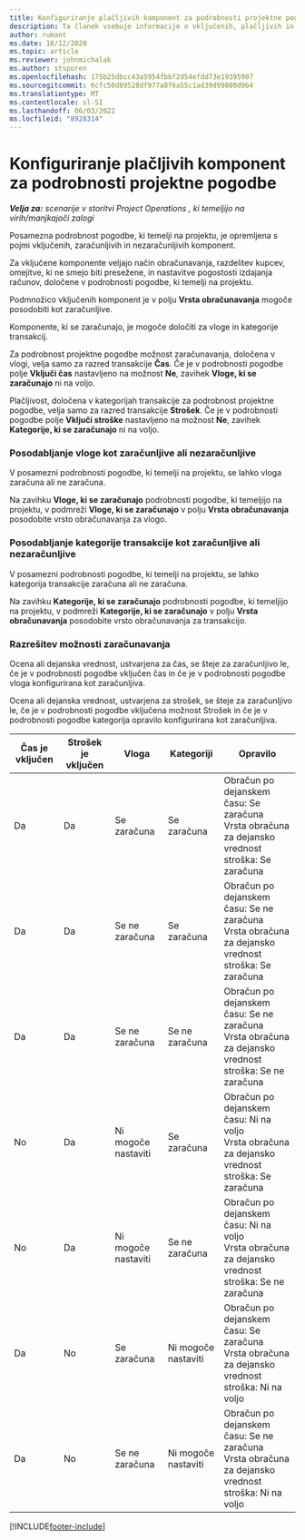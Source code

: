 ```yaml
---
title: Konfiguriranje plačljivih komponent za podrobnosti projektne pogodbe
description: Ta članek vsebuje informacije o vključenih, plačljivih in neplačljivih komponentah na pogodbenih linijah.
author: rumant
ms.date: 10/12/2020
ms.topic: article
ms.reviewer: johnmichalak
ms.author: stsporen
ms.openlocfilehash: 175b25dbcc43a5954fbbf2d54efdd73e19395907
ms.sourcegitcommit: 6cfc50d89528df977a8f6a55c1ad39d99800d9b4
ms.translationtype: MT
ms.contentlocale: sl-SI
ms.lasthandoff: 06/03/2022
ms.locfileid: "8928314"
---
```

# <a name="configure-chargeable-components-of-a-project-contract-line"></a>Konfiguriranje plačljivih komponent za podrobnosti projektne pogodbe

_**Velja za:** scenarije v storitvi Project Operations , ki temeljijo na virih/manjkajoči zalogi_

Posamezna podrobnost pogodbe, ki temelji na projektu, je opremljena s pojmi vključenih, zaračunljivih in nezaračunljivih komponent.

Za vključene komponente veljajo način obračunavanja, razdelitev kupcev, omejitve, ki ne smejo biti presežene, in nastavitve pogostosti izdajanja računov, določene v podrobnosti pogodbe, ki temelji na projektu.

Podmnožico vključenih komponent je v polju **Vrsta obračunavanja** mogoče posodobiti kot zaračunljive.

Komponente, ki se zaračunajo, je mogoče določiti za vloge in kategorije transakcij.

Za podrobnost projektne pogodbe možnost zaračunavanja, določena v vlogi, velja samo za razred transakcije **Čas**. Če je v podrobnosti pogodbe polje **Vključi čas** nastavljeno na možnost **Ne**, zavihek **Vloge, ki se zaračunajo** ni na voljo.

Plačljivost, določena v kategorijah transakcije za podrobnost projektne pogodbe, velja samo za razred transakcije **Strošek**. Če je v podrobnosti pogodbe polje **Vključi stroške** nastavljeno na možnost **Ne**, zavihek **Kategorije, ki se zaračunajo** ni na voljo.

### <a name="update-a-role-to-be-chargeable-or-non-chargeable"></a>Posodabljanje vloge kot zaračunljive ali nezaračunljive

V posamezni podrobnosti pogodbe, ki temelji na projektu, se lahko vloga zaračuna ali ne zaračuna.

Na zavihku **Vloge, ki se zaračunajo** podrobnosti pogodbe, ki temeljijo na projektu, v podmreži **Vloge, ki se zaračunajo** v polju **Vrsta obračunavanja** posodobite vrsto obračunavanja za vlogo.

### <a name="update-a-transaction-category-to-be-chargeable-or-non-chargeable"></a>Posodabljanje kategorije transakcije kot zaračunljive ali nezaračunljive

V posamezni podrobnosti pogodbe, ki temelji na projektu, se lahko kategorija transakcije zaračuna ali ne zaračuna.

Na zavihku **Kategorije, ki se zaračunajo** podrobnosti pogodbe, ki temeljijo na projektu, v podmreži **Kategorije, ki se zaračunajo** v polju **Vrsta obračunavanja** posodobite vrsto obračunavanja za transakcijo.

### <a name="resolve-chargeability"></a>Razrešitev možnosti zaračunavanja

Ocena ali dejanska vrednost, ustvarjena za čas, se šteje za zaračunljivo le, če je v podrobnosti pogodbe vključen čas in če je v podrobnosti pogodbe vloga konfigurirana kot zaračunljiva.

Ocena ali dejanska vrednost, ustvarjena za strošek, se šteje za zaračunljivo le, če je v podrobnosti pogodbe vključena možnost Strošek in če je v podrobnosti pogodbe kategorija opravilo konfigurirana kot zaračunljiva.

| Čas je vključen | Strošek je vključen | Vloga | Kategoriji | Opravilo |
| --- | --- | --- | --- | --- |
| Da | Da | Se zaračuna | Se zaračuna | Obračun po dejanskem času: Se zaračuna </br>Vrsta obračuna za dejansko vrednost stroška: Se zaračuna |
| Da | Da | Se ne zaračuna | Se zaračuna | Obračun po dejanskem času: Se ne zaračuna </br>Vrsta obračuna za dejansko vrednost stroška: Se zaračuna |
| Da | Da | Se ne zaračuna | Se ne zaračuna | Obračun po dejanskem času: Se ne zaračuna </br>Vrsta obračuna za dejansko vrednost stroška: Se ne zaračuna |
| No | Da | Ni mogoče nastaviti | Se zaračuna | Obračun po dejanskem času: Ni na voljo </br>Vrsta obračuna za dejansko vrednost stroška: Se zaračuna |
| No | Da | Ni mogoče nastaviti | Se ne zaračuna | Obračun po dejanskem času: Ni na voljo </br>Vrsta obračuna za dejansko vrednost stroška: Se ne zaračuna |
| Da | No | Se zaračuna | Ni mogoče nastaviti | Obračun po dejanskem času: Se zaračuna </br>Vrsta obračuna za dejansko vrednost stroška: Ni na voljo |
| Da | No | Se ne zaračuna | Ni mogoče nastaviti | Obračun po dejanskem času: Se ne zaračuna </br> Vrsta obračuna za dejansko vrednost stroška: Ni na voljo |


[!INCLUDE[footer-include](../includes/footer-banner.md)]
